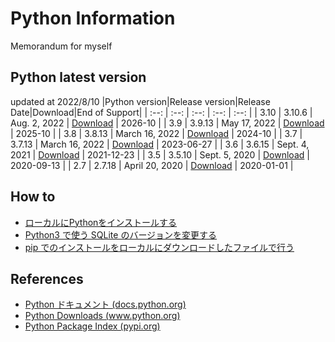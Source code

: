 # Python Information
Memorandum for myself

## Python latest version

updated at 2022/8/10
|Python version|Release version|Release Date|Download|End of Support|
| :--: | :--: | :--: | :--: | :--: |
| 3.10 | 3.10.6 |  Aug. 2, 2022 | [Download](https://www.python.org/downloads/release/python-3106/) | 2026-10 |
| 3.9 | 3.9.13 |  May 17, 2022 | [Download](https://www.python.org/downloads/release/python-3913/) | 2025-10 |
| 3.8 | 3.8.13 |  March 16, 2022 | [Download](https://www.python.org/downloads/release/python-3813/) | 2024-10 |
| 3.7 | 3.7.13 |  March 16, 2022 | [Download](https://www.python.org/downloads/release/python-3713/) | 2023-06-27 |
| 3.6 | 3.6.15 |  Sept. 4, 2021 | [Download](https://www.python.org/downloads/release/python-3615/) | 2021-12-23 |
| 3.5 | 3.5.10 |  Sept. 5, 2020 | [Download](https://www.python.org/downloads/release/python-3510/) | 2020-09-13 |
| 2.7 | 2.7.18 |  April 20, 2020 | [Download](https://www.python.org/downloads/release/python-2718/) | 2020-01-01 |

## How to

* [ローカルにPythonをインストールする](./Python3/Local_Install.md)
* [Python3 で使う SQLite のバージョンを変更する](./SQLite/sqlite3_1.md)
* [pip でのインストールをローカルにダウンロードしたファイルで行う](./Python3/Pip_Local.md)

## References

* [Python ドキュメント (docs.python.org) ](https://docs.python.org/ja/3/)
* [Python Downloads (www.python.org) ](https://www.python.org/downloads)
* [Python Package Index (pypi.org) ](https://pypi.org/)
